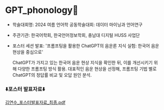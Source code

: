# GPT_phonology🫦
- 학술대회명: 2024 여름 언어학 공동학술대회: 데이터 마이닝과 언어연구
- 주관기관: 한국어학회, 한국언어정보학회, 충남대 디지털 HUSS 사업단
- 포스터 세션 발표: '프롬프팅을 활용한 ChatGPT의 음운론 지식 실험: 한국어 음운현상을 중심으로'

  ChatGPT가 가지고 있는 한국어 음운 현상 지식을 확인한 뒤, 이를 개선시키기 위해 다양한 프롬프팅 방식 활용. 대표적인 음운 현상을 선정해, 프롬프팅 기법 별로 ChatGPT의 정답률 비교 및 오답 원인 분석.


### ⬇️포스터 발표자료⬇️
[김연수_포스터발표자료_최종.pdf](https://github.com/user-attachments/files/17456441/_._.pdf)
